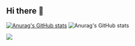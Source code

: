 ## Hi there 👋

<!--
**AlexLi-Dev/AlexLi-Dev** is a ✨ _special_ ✨ repository because its `README.md` (this file) appears on your GitHub profile.

Here are some ideas to get you started:

- 🔭 I’m currently working on ...
- 🌱 I’m currently learning ...
- 👯 I’m looking to collaborate on ...
- 🤔 I’m looking for help with ...
- 💬 Ask me about ...
- 📫 How to reach me: ...
- 😄 Pronouns: ...
- ⚡ Fun fact: ...
-->
[![Anurag's GitHub stats](https://github-readme-stats.vercel.app/api?username=AlexLi-Dev)](https://github.com/anuraghazra/github-readme-stats)
![Anurag's GitHub stats](https://github-readme-stats.vercel.app/api?username=AlexLi-Dev&show_icons=true&theme=radical)

<picture>
  <source
    srcset="https://github-readme-stats.vercel.app/api?username=AlexLi-Dev&show_icons=true&theme=dark"
    media="(prefers-color-scheme: dark)"
  />
  <source
    srcset="https://github-readme-stats.vercel.app/api?username=AlexLi-Dev&show_icons=true"
    media="(prefers-color-scheme: light), (prefers-color-scheme: no-preference)"
  />
  <img src="https://github-readme-stats.vercel.app/api?username=AlexLi-Dev&show_icons=true" />
</picture>
